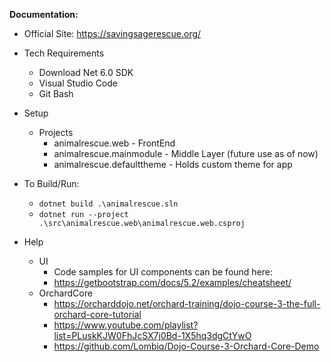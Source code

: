 **Documentation:**

- Official Site: https://savingsagerescue.org/

- Tech Requirements
  - Download Net 6.0 SDK
  - Visual Studio Code
  - Git Bash

- Setup
  - Projects
    - animalrescue.web - FrontEnd
    - animalrescue.mainmodule - Middle Layer (future use as of now)
    - animalrescue.defaulttheme - Holds custom theme for app

- To Build/Run:
  - `dotnet build .\animalrescue.sln`
  - `dotnet run --project .\src\animalrescue.web\animalrescue.web.csproj`

- Help
  - UI
    - Code samples for UI components can be found here:
    - https://getbootstrap.com/docs/5.2/examples/cheatsheet/
  - OrchardCore
    - https://orcharddojo.net/orchard-training/dojo-course-3-the-full-orchard-core-tutorial
    - https://www.youtube.com/playlist?list=PLuskKJW0FhJcSX7j0Bd-1X5hq3dgCtYwO
    - https://github.com/Lombiq/Dojo-Course-3-Orchard-Core-Demo
